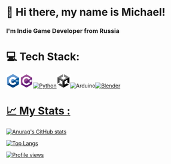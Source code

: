 # 👋 Hi there, my name is Michael!

### I'm Indie Game Developer from Russia

# 💻 Tech Stack:
<p align="left">
<a href="https://go.dev/doc/" target="_blank" rel="noreferrer"><img src="https://raw.githubusercontent.com/devicons/devicon/master/icons/cplusplus/cplusplus-original.svg" width="36" height="36" alt="Go" /></a><a href="https://www.w3schools.com/cs/" target="_blank" rel="noreferrer"><img src="https://raw.githubusercontent.com/devicons/devicon/master/icons/csharp/csharp-original.svg" width="36" height="36" alt="CSharp" /></a><a href="https://www.python.org/" target="_blank" rel="noreferrer"><img src="https://raw.githubusercontent.com/danielcranney/readme-generator/main/public/icons/skills/python-colored.svg" width="36" height="36" alt="Python" /></a><a href="https://unity.com/ru" target="_blank" rel="noreferrer"><img src="https://raw.githubusercontent.com/devicons/devicon/master/icons/unity/unity-original.svg" width="36" height="36" alt="Unity" /></a><img src="https://raw.githubusercontent.com/danielcranney/readme-generator/main/public/icons/skills/arduino-colored.svg" width="36" height="36" alt="Arduino" /></a><a href="https://www.blender.org/" target="_blank" rel="noreferrer"><img src="https://raw.githubusercontent.com/danielcranney/readme-generator/main/public/icons/skills/blender-colored.svg" width="36" height="36" alt="Blender" />

# 📈 My Stats :

![Anurag's GitHub stats](https://github-readme-stats.vercel.app/api?username=Igorsergeevichisit&theme=vision-friendly-dark)

![Top Langs](https://github-readme-stats.vercel.app/api/top-langs/?username=Igorsergeevichisit&layout=compact&theme=vision-friendly-dark)

![Profile views](https://komarev.com/ghpvc/?username=Igorsergeevichisit)
